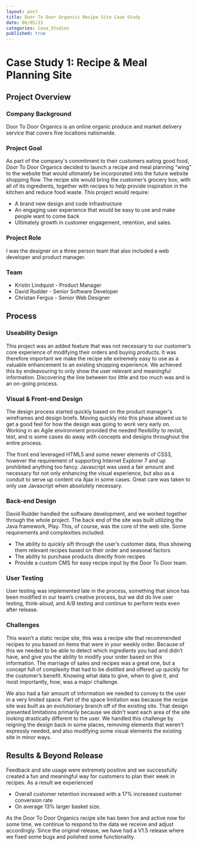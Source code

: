 ```yaml
---
layout: post
title: Door To Door Organics Recipe Site Case Study
date: 06/05/13
categories: Case_Studies
published: true
---
```


# Case Study 1: Recipe & Meal Planning Site #

## Project Overview ##

### Company Background ###
Door To Door Organics is an online organic produce and market delivery service that covers five locations nationwide.

### Project Goal ###
As part of the company's commitment to their customers eating good food, Door To Door Organics decided to launch a recipe and meal planning “wing” to the website that would ultimately be incorporated into the future website shopping flow. The recipe site would bring the customer’s grocery box, with all of its ingredients, together with recipes to help provide inspiration in the kitchen and reduce food waste. This project would require:
- A brand new design and code infrastructure
- An engaging user experience that would be easy to use and make people want to come back
- Ultimately growth in customer engagement, retention, and sales.

### Project Role ###
I was the designer on a three person team that also included a web developer and product manager.

### Team ###
- Kristin Lindquist - Product Manager</li>
- David Rudder - Senior Software Developer</li>
- Christan Fergus - Senior Web Designer</li>

## Process ##

### Useability Design ###
This project was an added feature that was not necessary to our customer’s core experience of modifying their orders and buying products. It was therefore important we make the recipe site extremely easy to use as a valuable enhancement to an existing shopping experience. We achieved this by endeavouring to only show the user relevant and meaningful information. Discovering the line between too little and too much was and is an on-going process.

### Visual &amp; Front-end Design ###
The design process started quickly based on the product manager's wireframes and design briefs.  Moving quickly into this phase allowed us to get a good feel for how the design was going to work very early on. Working in an Agile environment provided the needed flexibility to revisit, test, and is some cases do away with concepts and designs throughout the entire process.

The front end leveraged HTML5 and some newer elements of CSS3, however the requirement of supporting Internet Explorer 7 and up prohibited anything too fancy. Javascript was used a fair amount and necessary for not only enhancing the visual experience, but also as a conduit to serve up content via Ajax in some cases. Great care was taken to only use Javascript when absolutely necessary.

### Back-end Design ###
David Rudder handled the software development, and we worked together through the whole project. The back end of the site was built utilizing the Java framework, Play. This, of course, was the core of the web site. Some requirements and complexities included:
- The ability to quickly sift through the user’s customer data, thus showing them relevant recipes based on their order and seasonal factors
- The ability to purchase products directly from recipes
- Provide a custom CMS for easy recipe input by the Door To Door team.

### User Testing ###
User testing was implemented late in the process, something that since has been modified in our team’s creative process, but we did do live user testing, think-aloud, and A/B testing and continue to perform tests even after release.

### Challenges ###
This wasn’t a static recipe site, this was a recipe site that recommended recipes to you based on items that were in your weekly order. Because of this we needed to be able to detect which ingredients you had and didn’t have, and give you the ability to modify your order based on this information. The marriage of sales and recipes was a great one, but a concept full of complexity that had to be distilled and offered up quickly for the customer’s benefit. Knowing what data to give, when to give it, and most importantly, <em>how</em>, was a major challenge.

We also had a fair amount of information we needed to convey to the user in a very limited space. Part of the space limitation was because the recipe site was built as an evolutionary branch off of the existing site. That design presented limitations primarily because we didn't want each area of the site looking drastically different to the user. We handled this challenge by reigning the design back in some places, removing elements that weren't expressly needed, and also modifying some visual elements the existing site in minor ways. 

## Results &amp; Beyond Release ##

Feedback and site usage were extremely positive and we successfully created a fun and meaningful way for customers to plan their week in recipes. As a result we experienced 
- Overall customer retention increased with a 17% increased customer conversion rate
- On average 13% larger basket size.

As the Door To Door Organics recipe site has been live and active now for some time, we continue to respond to the data we receive and adjust accordingly. Since the original release, we have had a V1.5 release where we fixed some bugs and polished some functionality.
